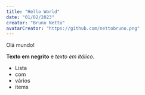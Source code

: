 ```yaml
---
title: "Hello World"
date: "01/02/2023"
creator: "Bruno Netto"
avatarCreator: "https://github.com/nettobruno.png"
---
```


Olá mundo!

**Texto em negrito** e _texto em itálico_.

- Lista
- com
- vários
- items